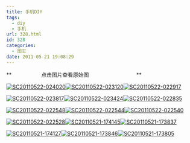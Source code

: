 ```yaml
---
title: 手机DIY
tags:
  - diy
  - 手机
url: 328.html
id: 328
categories:
  - 图志
date: 2011-05-21 19:08:29
---
```


**                    点击图片查看原始图                                **

[![](http://ccc5.cc/wp-content/uploads/2011/05/SC20110522-024020-180x300.png "SC20110522-024020")](http://ccc5.cc/wp-content/uploads/2011/05/SC20110522-024020.png)[![](http://ccc5.cc/wp-content/uploads/2011/05/SC20110522-023120-180x300.png "SC20110522-023120")](http://ccc5.cc/wp-content/uploads/2011/05/SC20110522-023120.png)[![](http://ccc5.cc/wp-content/uploads/2011/05/SC20110522-022917-180x300.png "SC20110522-022917")](http://ccc5.cc/wp-content/uploads/2011/05/SC20110522-022917.png)

[![](http://ccc5.cc/wp-content/uploads/2011/05/SC20110522-023817-180x300.png "SC20110522-023817")](http://ccc5.cc/wp-content/uploads/2011/05/SC20110522-023817.png)[![](http://ccc5.cc/wp-content/uploads/2011/05/SC20110522-023424-180x300.png "SC20110522-023424")](http://ccc5.cc/wp-content/uploads/2011/05/SC20110522-023424.png)[![](http://ccc5.cc/wp-content/uploads/2011/05/SC20110522-022835-180x300.png "SC20110522-022835")](http://ccc5.cc/wp-content/uploads/2011/05/SC20110522-022835.png)

[![](http://ccc5.cc/wp-content/uploads/2011/05/SC20110522-022548-180x300.png "SC20110522-022548")](http://ccc5.cc/wp-content/uploads/2011/05/SC20110522-022548.png)[![](http://ccc5.cc/wp-content/uploads/2011/05/SC20110522-022544-180x300.png "SC20110522-022544")](http://ccc5.cc/wp-content/uploads/2011/05/SC20110522-022544.png)[![](http://ccc5.cc/wp-content/uploads/2011/05/SC20110522-022540-180x300.png "SC20110522-022540")](http://ccc5.cc/wp-content/uploads/2011/05/SC20110522-022540.png)

[![](http://ccc5.cc/wp-content/uploads/2011/05/SC20110522-022528-180x300.png "SC20110522-022528")](http://ccc5.cc/wp-content/uploads/2011/05/SC20110522-022528.png)[![](http://ccc5.cc/wp-content/uploads/2011/05/SC20110521-174145-180x300.png "SC20110521-174145")](http://ccc5.cc/wp-content/uploads/2011/05/SC20110521-174145.png)[![](http://ccc5.cc/wp-content/uploads/2011/05/SC20110521-173837-180x300.png "SC20110521-173837")](http://ccc5.cc/wp-content/uploads/2011/05/SC20110521-173837.png)

[![](http://ccc5.cc/wp-content/uploads/2011/05/SC20110521-174127-180x300.png "SC20110521-174127")](http://ccc5.cc/wp-content/uploads/2011/05/SC20110521-174127.png)[![](http://ccc5.cc/wp-content/uploads/2011/05/SC20110521-173846-180x300.png "SC20110521-173846")](http://ccc5.cc/wp-content/uploads/2011/05/SC20110521-173846.png)[![](http://ccc5.cc/wp-content/uploads/2011/05/SC20110521-173805-180x300.png "SC20110521-173805")](http://ccc5.cc/wp-content/uploads/2011/05/SC20110521-173805.png)
